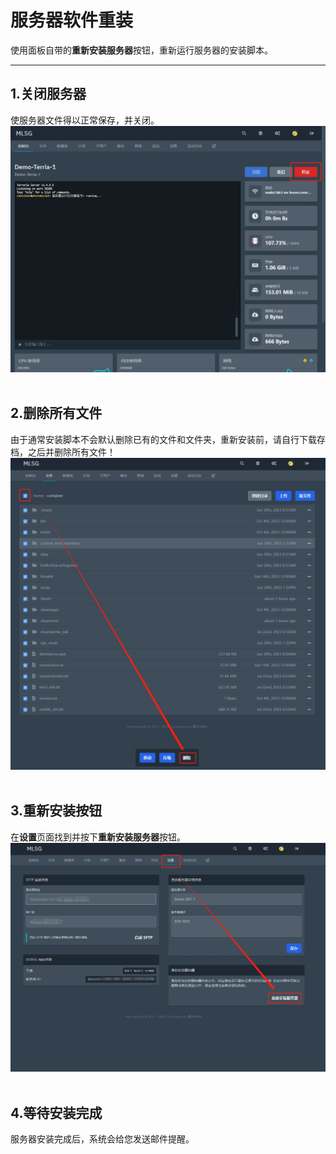 # 服务器软件重装
使用面板自带的**重新安装服务器**按钮，重新运行服务器的安装脚本。  

---

## 1.关闭服务器

使服务器文件得以正常保存，并关闭。  
![关闭服务器](\assets\2.0\reinstall-1.png)  
<br>

## 2.删除所有文件

由于通常安装脚本不会默认删除已有的文件和文件夹，重新安装前，请自行下载存档，之后并删除所有文件！ 
![删除所有文件](\assets\2.0\reinstall-2.png)   
<br>

## 3.重新安装按钮

在**设置**页面找到并按下**重新安装服务器**按钮。
![重新安装按钮](\assets\2.0\reinstall-3.png)   
<br>

## 4.等待安装完成

服务器安装完成后，系统会给您发送邮件提醒。